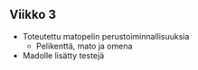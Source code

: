 ## Viikko 3
* Toteutettu matopelin perustoiminnallisuuksia
  * Pelikenttä, mato ja omena
* Madolle lisätty testejä